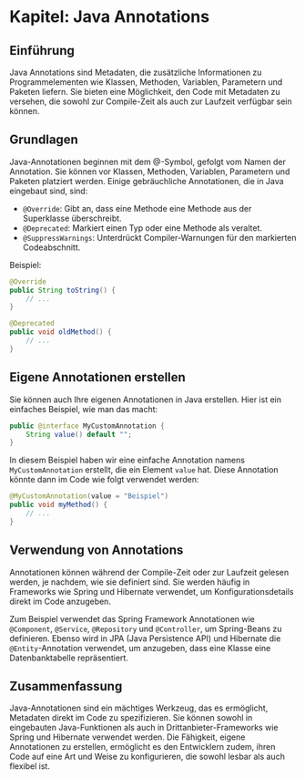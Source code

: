 # Kapitel: Java Annotations

## Einführung

Java Annotations sind Metadaten, die zusätzliche Informationen zu Programmelementen wie Klassen, Methoden, Variablen, Parametern und Paketen liefern. Sie bieten eine Möglichkeit, den Code mit Metadaten zu versehen, die sowohl zur Compile-Zeit als auch zur Laufzeit verfügbar sein können.

## Grundlagen

Java-Annotationen beginnen mit dem @-Symbol, gefolgt vom Namen der Annotation. Sie können vor Klassen, Methoden, Variablen, Parametern und Paketen platziert werden. Einige gebräuchliche Annotationen, die in Java eingebaut sind, sind:

- `@Override`: Gibt an, dass eine Methode eine Methode aus der Superklasse überschreibt.
- `@Deprecated`: Markiert einen Typ oder eine Methode als veraltet.
- `@SuppressWarnings`: Unterdrückt Compiler-Warnungen für den markierten Codeabschnitt.

Beispiel:

```java
@Override
public String toString() {
    // ...
}

@Deprecated
public void oldMethod() {
    // ...
}
```

## Eigene Annotationen erstellen

Sie können auch Ihre eigenen Annotationen in Java erstellen. Hier ist ein einfaches Beispiel, wie man das macht:

```java
public @interface MyCustomAnnotation {
    String value() default "";
}
```

In diesem Beispiel haben wir eine einfache Annotation namens `MyCustomAnnotation` erstellt, die ein Element `value` hat. Diese Annotation könnte dann im Code wie folgt verwendet werden:

```java
@MyCustomAnnotation(value = "Beispiel")
public void myMethod() {
    // ...
}
```

## Verwendung von Annotations

Annotationen können während der Compile-Zeit oder zur Laufzeit gelesen werden, je nachdem, wie sie definiert sind. Sie werden häufig in Frameworks wie Spring und Hibernate verwendet, um Konfigurationsdetails direkt im Code anzugeben.

Zum Beispiel verwendet das Spring Framework Annotationen wie `@Component`, `@Service`, `@Repository` und `@Controller`, um Spring-Beans zu definieren. Ebenso wird in JPA (Java Persistence API) und Hibernate die `@Entity`-Annotation verwendet, um anzugeben, dass eine Klasse eine Datenbanktabelle repräsentiert.

## Zusammenfassung

Java-Annotationen sind ein mächtiges Werkzeug, das es ermöglicht, Metadaten direkt im Code zu spezifizieren. Sie können sowohl in eingebauten Java-Funktionen als auch in Drittanbieter-Frameworks wie Spring und Hibernate verwendet werden. Die Fähigkeit, eigene Annotationen zu erstellen, ermöglicht es den Entwicklern zudem, ihren Code auf eine Art und Weise zu konfigurieren, die sowohl lesbar als auch flexibel ist.
